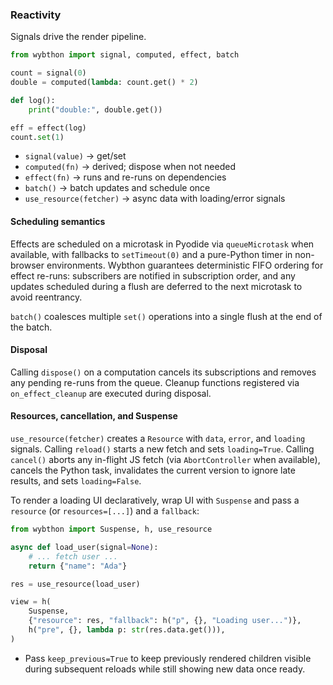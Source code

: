 ### Reactivity

Signals drive the render pipeline.

```python
from wybthon import signal, computed, effect, batch

count = signal(0)
double = computed(lambda: count.get() * 2)

def log():
    print("double:", double.get())

eff = effect(log)
count.set(1)
```

- `signal(value)` → get/set
- `computed(fn)` → derived; dispose when not needed
- `effect(fn)` → runs and re-runs on dependencies
- `batch()` → batch updates and schedule once
- `use_resource(fetcher)` → async data with loading/error signals

#### Scheduling semantics

Effects are scheduled on a microtask in Pyodide via `queueMicrotask` when available, with fallbacks to `setTimeout(0)` and a pure-Python timer in non-browser environments. Wybthon guarantees deterministic FIFO ordering for effect re-runs: subscribers are notified in subscription order, and any updates scheduled during a flush are deferred to the next microtask to avoid reentrancy.

`batch()` coalesces multiple `set()` operations into a single flush at the end of the batch.

#### Disposal

Calling `dispose()` on a computation cancels its subscriptions and removes any pending re-runs from the queue. Cleanup functions registered via `on_effect_cleanup` are executed during disposal.

#### Resources, cancellation, and Suspense

`use_resource(fetcher)` creates a `Resource` with `data`, `error`, and `loading` signals. Calling `reload()` starts a new fetch and sets `loading=True`. Calling `cancel()` aborts any in-flight JS fetch (via `AbortController` when available), cancels the Python task, invalidates the current version to ignore late results, and sets `loading=False`.

To render a loading UI declaratively, wrap UI with `Suspense` and pass a `resource` (or `resources=[...]`) and a `fallback`:

```python
from wybthon import Suspense, h, use_resource

async def load_user(signal=None):
    # ... fetch user ...
    return {"name": "Ada"}

res = use_resource(load_user)

view = h(
    Suspense,
    {"resource": res, "fallback": h("p", {}, "Loading user...")},
    h("pre", {}, lambda p: str(res.data.get())),
)
```

- Pass `keep_previous=True` to keep previously rendered children visible during subsequent reloads while still showing new data once ready.
